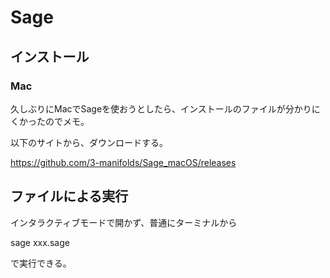 # Sage

## インストール

### Mac

久しぶりにMacでSageを使おうとしたら、インストールのファイルが分かりにくかったのでメモ。

以下のサイトから、ダウンロードする。

https://github.com/3-manifolds/Sage_macOS/releases


## ファイルによる実行

インタラクティブモードで開かず、普通にターミナルから

sage xxx.sage

で実行できる。

